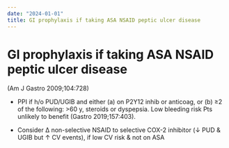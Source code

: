```yaml
---
date: "2024-01-01"
title: GI prophylaxis if taking ASA NSAID peptic ulcer disease 
---
```


# GI prophylaxis if taking ASA NSAID peptic ulcer disease 

(Am J Gastro 2009;104:728)

* PPI if h/o PUD/UGIB and either (a) on P2Y12 inhib or anticoag, or (b) ≥2 of the following: >60 y, steroids or dyspepsia. Low bleeding risk Pts unlikely to benefit (Gastro 2019;157:403).

* Consider Δ non-selective NSAID to selective COX-2 inhibitor (↓ PUD & UGIB but ↑ CV events), if low CV risk & not on ASA
